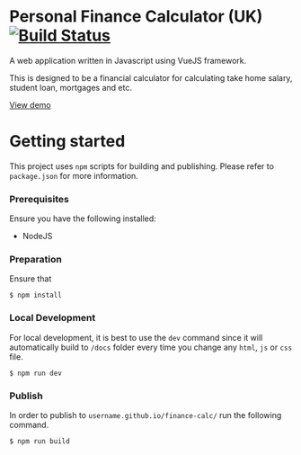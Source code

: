 # Personal Finance Calculator (UK) [![Build Status](https://travis-ci.org/hdong92/finance-calc.svg?branch=master)](https://travis-ci.org/hdong92/finance-calc)
A web application written in Javascript using VueJS framework.

This is designed to be a financial calculator for calculating take home salary, student loan, mortgages and etc.

[View demo](https://h-dong.github.io/finance-calc/)

# Getting started

This project uses `npm` scripts for building and publishing. Please refer to `package.json` for more information.

### Prerequisites

Ensure you have the following installed:
* NodeJS

### Preparation

Ensure that

```
$ npm install
```

### Local Development

For local development, it is best to use the `dev` command since it will automatically build to `/docs` folder every time you change any `html`, `js` or `css` file.

```
$ npm run dev
```


### Publish

In order to publish to `username.github.io/finance-calc/` run the following command.

```
$ npm run build
```
